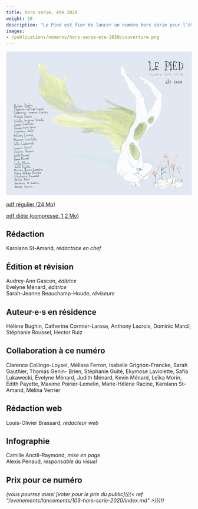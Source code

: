 ```yaml
---
title: hors série, été 2020
weight: 28
description: "Le Pied est fier de lancer un numéro hors série pour l’été 2020."
images:
- /publications/numeros/hors-serie-ete-2020/couverture.png
---
```


![couverture par Émilie Pedneault (@emiliepedneault sur instagram)](couverture.png)

[pdf régulier (24 Mo)](lepied-hors-serie-2020.pdf)

[pdf diète (compressé, 1,2 Mo)](lepied-hors-serie-2020-compress.pdf)

## Rédaction
Karolann St-Amand, _rédactrice en chef_

## Édition et révision
Audrey-Ann Gascon, _éditrice_  
Évelyne Ménard, _éditrice_  
Sarah-Jeanne Beauchamp-Houde, _réviseure_

## Auteur·e·s en résidence
Hélène Bughin, Catherine Cormier-Larose, Anthony Lacroix, Dominic Marcil, Stéphanie Roussel, Hector Ruiz

## Collaboration à ce numéro
Clarence Collinge-Loysel, Mélissa Ferron, Isabelle Grignon-Francke, Sarah Gauthier, Thomas Genin- Brien, Stéphanie Guité, Ekymose Laviolette, Safia Lukawecki, Évelyne Ménard, Judith Ménard, Kevin Ménard, Leïka Morin, Édith Payette, Maxime Poirier-Lemelin, Marie-Hélène Racine, Karolann St- Amand, Mélina Verrier

## Rédaction web

Louis-Olivier Brassard, _rédacteur web_

## Infographie
Camille Anctil-Raymond, _mise en page_  
Alexis Penaud, _responsable du visuel_

## Prix pour ce numéro

_(vous pourrez aussi [voter pour le prix du public]({{< ref "/evenements/lancements/103-hors-serie-2020/index.md" >}})!)_
